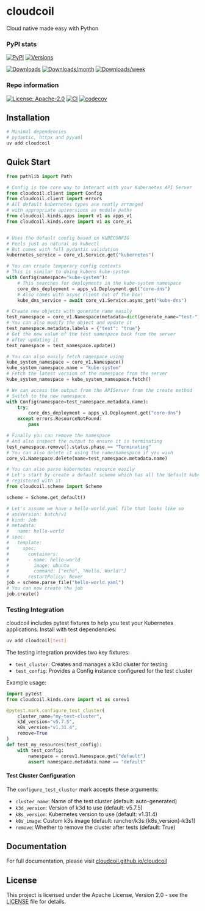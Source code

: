 # cloudcoil

Cloud native made easy with Python

### PyPI stats

[![PyPI](https://img.shields.io/pypi/v/cloudcoil.svg)](https://pypi.python.org/pypi/cloudcoil)
[![Versions](https://img.shields.io/pypi/pyversions/cloudcoil.svg)](https://github.com/cloudcoil/cloudcoil)

[![Downloads](https://static.pepy.tech/badge/cloudcoil)](https://pepy.tech/project/cloudcoil)
[![Downloads/month](https://static.pepy.tech/badge/cloudcoil/month)](https://pepy.tech/project/cloudcoil)
[![Downloads/week](https://static.pepy.tech/badge/cloudcoil/week)](https://pepy.tech/project/cloudcoil)

### Repo information

[![License: Apache-2.0](https://img.shields.io/badge/License-Apache_2.0-blue.svg)](https://opensource.org/license/apache-2-0/)
[![CI](https://github.com/cloudcoil/cloudcoil/actions/workflows/ci.yml/badge.svg)](https://github.com/cloudcoil/cloudcoil/actions/workflows/ci.yml)
[![codecov](https://codecov.io/gh/cloudcoil/cloudcoil/branch/main/graph/badge.svg)](https://codecov.io/gh/cloudcoil/cloudcoil)

## Installation

```bash
# Minimal dependencies
# pydantic, httpx and pyyaml
uv add cloudcoil
```

## Quick Start

```python
from pathlib import Path

# Config is the core way to interact with your Kubernetes API Server
from cloudcoil.client import Config
from cloudcoil.client import errors
# All default kubernetes types are neatly arranged
# with appropriate apiversions as module paths
from cloudcoil.kinds.apps import v1 as apps_v1
from cloudcoil.kinds.core import v1 as core_v1


# Uses the default config based on KUBECONFIG
# Feels just as natural as kubectl
# But comes with full pydantic validation
kubernetes_service = core_v1.Service.get("kubernetes")

# You can create temporary config contexts
# This is similar to doing kubens kube-system
with Config(namespace="kube-system"):
    # This searches for deployments in the kube-system namespace
    core_dns_deployment = apps_v1.Deployment.get("core-dns")
    # Also comes with async client out of the box!
    kube_dns_service = await core_v1.Service.async_get("kube-dns")

# Create new objects with generate name easily
test_namespace = core_v1.Namespace(metadata=dict(generate_name="test-")).create()
# You can also modify the object and update it
test_namespace.metadata.labels = {"test": "true"}
# Get the new value of the test namespace back from the server
# after updating it
test_namespace = test_namespace.update()

# You can also easily fetch namespace using
kube_system_namespace = core_v1.Namespace()
kube_system_namespace.name = "kube-system"
# Fetch the latest version of the namespace from the server
kube_system_namespace = kube_system_namespace.fetch()

# We can access the output from the APIServer from the create method
# Switch to the new namespace
with Config(namespace=test_namespace.metadata.name):
    try:
        core_dns_deployment = apps_v1.Deployment.get("core-dns")
    except errors.ResourceNotFound:
        pass

# Finally you can remove the namespace
# And also inspect the output to ensure it is terminating
test_namespace.remove().status.phase == "Terminating"
# You can also delete it using the name/namespace if you wish
core_v1.Namespace.delete(name=test_namespace.metadata.name)

# You can also parse kubernetes resource easily
# Let's start by create a default scheme which has all the default kubernetes kinds
# registered with it
from cloudcoil.scheme import Scheme

scheme = Scheme.get_default()

# Let's assume we have a hello-world.yaml file that looks like so
# apiVersion: batch/v1
# kind: Job
# metadata:
#   name: hello-world
# spec:
#   template:
#     spec:
#       containers:
#       - name: hello-world
#         image: ubuntu
#         command: ["echo", "Hello, World!"]
#       restartPolicy: Never
job = scheme.parse_file("hello-world.yaml")
# You can now create the job
job.create()
```

### Testing Integration

cloudcoil includes pytest fixtures to help you test your Kubernetes applications. Install with test dependencies:

```bash
uv add cloudcoil[test]
```

The testing integration provides two key fixtures:

- `test_cluster`: Creates and manages a k3d cluster for testing
- `test_config`: Provides a Config instance configured for the test cluster

Example usage:

```python
import pytest
from cloudcoil.kinds.core import v1 as corev1

@pytest.mark.configure_test_cluster(
    cluster_name="my-test-cluster",
    k3d_version="v5.7.5",
    k8s_version="v1.31.4",
    remove=True
)
def test_my_resources(test_config):
    with test_config:
        namespace = corev1.Namespace.get("default")
        assert namespace.metadata.name == "default"
```

#### Test Cluster Configuration

The `configure_test_cluster` mark accepts these arguments:

- `cluster_name`: Name of the test cluster (default: auto-generated)
- `k3d_version`: Version of k3d to use (default: v5.7.5)
- `k8s_version`: Kubernetes version to use (default: v1.31.4)
- `k8s_image`: Custom k3s image (default: rancher/k3s:{k8s_version}-k3s1)
- `remove`: Whether to remove the cluster after tests (default: True)

## Documentation

For full documentation, please visit [cloudcoil.github.io/cloudcoil](https://cloudcoil.github.io/cloudcoil)

## License

This project is licensed under the Apache License, Version 2.0 - see the [LICENSE](LICENSE) file for details.
